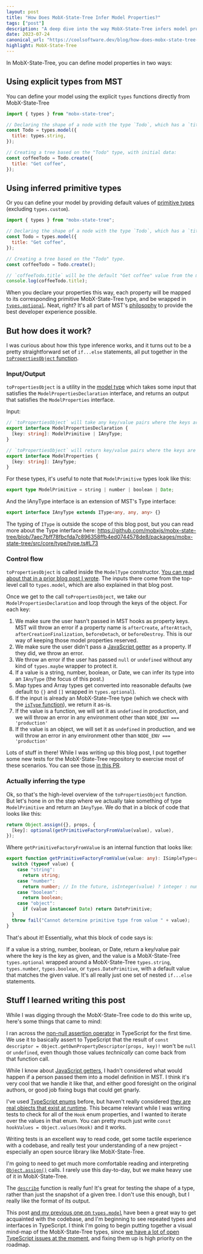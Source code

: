 ```yaml
---
layout: post
title: "How Does MobX-State-Tree Infer Model Properties?"
tags: ["post"]
description: "A deep dive into the way MobX-State-Tree infers model properties from primitive values."
date: 2023-07-24
canonical_url: "https://coolsoftware.dev/blog/how-does-mobx-state-tree-infer-model-properties/"
highlight: MobX-State-Tree
---
```


In MobX-State-Tree, you can define model properties in two ways:

## Using explicit types from MST

You can define your model using the explicit `types` functions directly from MobX-State-Tree

```js
import { types } from "mobx-state-tree";

// Declaring the shape of a node with the type `Todo`, which has a `title` property. The value of that property must be a `types.string` - from MST.
const Todo = types.model({
  title: types.string,
});

// Creating a tree based on the "Todo" type, with initial data:
const coffeeTodo = Todo.create({
  title: "Get coffee",
});
```

## Using inferred primitive types

Or you can define your model by providing default values of [primitive types](https://mobx-state-tree.js.org/overview/types#primitive-types) (excluding `types.custom`).

```js
import { types } from "mobx-state-tree";

// Declaring the shape of a node with the type `Todo`, which has a `title` property with a default value
const Todo = types.model({
  title: "Get coffee",
});

// Creating a tree based on the "Todo" type.
const coffeeTodo = Todo.create();

// `coffeeTodo.title` will be the default "Get coffee" value from the model definition
console.log(coffeeTodo.title);
```

When you declare your properties this way, each property will be mapped to its corresponding primitive MobX-State-Tree type, and be wrapped in [`types.optional`](https://mobx-state-tree.js.org/API/#optional). Neat, right? It's all part of MST's [philosophy](https://mobx-state-tree.js.org/intro/philosophy) to provide the best developer experience possible.

## But how does it work?

I was curious about how this type inference works, and it turns out to be a pretty straightforward set of `if...else` statements, all put together in the [`toPropertiesObject` function](https://github.com/mobxjs/mobx-state-tree/blob/7aec7bff78fbcfda7c896358ffb4ed0744578de8/packages/mobx-state-tree/src/types/complex-types/model.ts#L258).

### Input/Output

`toPropertiesObject` is a utility in the [model type](https://github.com/mobxjs/mobx-state-tree/blob/7aec7bff78fbcfda7c896358ffb4ed0744578de8/packages/mobx-state-tree/src/types/complex-types/model.ts) which takes some input that satisfies the `ModelPropertiesDeclaration` interface, and returns an output that satisfies the `ModelProperties` interface.

Input:

```ts
// `toPropertiesObject` will take any key/value pairs where the keys are strings, and the values are either a primitive value, or an MST type
export interface ModelPropertiesDeclaration {
  [key: string]: ModelPrimitive | IAnyType;
}

// `toPropertiesObject` will return key/value pairs where the keys are strings, and the values must be MST types.
export interface ModelProperties {
  [key: string]: IAnyType;
}
```

For these types, it's useful to note that `ModelPrimitive` types look like this:

```ts
export type ModelPrimitive = string | number | boolean | Date;
```

And the IAnyType interface is an extension of MST's Type interface:

```ts
export interface IAnyType extends IType<any, any, any> {}
```

The typing of `IType` is outside the scope of this blog post, but you can read more about the Type interface here: https://github.com/mobxjs/mobx-state-tree/blob/7aec7bff78fbcfda7c896358ffb4ed0744578de8/packages/mobx-state-tree/src/core/type/type.ts#L73

### Control flow

`toPropertiesObject` is called inside the `ModelType` constructor. [You can read about that in a prior blog post I wrote](https://coolsoftware.dev/blog/what-happens-when-you-create-an-mst-model/). The inputs there come from the top-level call to `types.model`, which are also explained in that blog post.

Once we get to the call `toPropertiesObject`, we take our `ModelPropertiesDeclaration` and loop through the keys of the object. For each key:

1. We make sure the user hasn't passed in MST hooks as property keys. MST will throw an error if a property name is `afterCreate`, `afterAttach`, `afterCreationFinalization`, `beforeDetach`, or `beforeDestroy`. This is our way of keeping those model properties reserved.
1. We make sure the user didn't pass a [JavaScript getter](https://developer.mozilla.org/en-US/docs/Web/JavaScript/Reference/Functions/get) as a property. If they did, we throw an error.
1. We throw an error if the user has passed `null` or `undefined` without any kind of `types.maybe` wrapper to protect it.
1. If a value is a string, number, boolean, or Date, we can infer its type into an `IAnyType` (the focus of this post.)
1. Map types and Array types get converted into reasonable defaults (we default to `{}` and `[]` wrapped in `types.optional`).
1. If the input is already an MobX-State-Tree type (which we check with the [`isType` function](https://mobx-state-tree.js.org/API/index#istype)), we return it as-is.
1. If the value is a function, we will set it as `undefined` in production, and we will throw an error in any environment other than `NODE_ENV === 'production'`
1. If the value is an object, we will set it as `undefined` in production, and we will throw an error in any environment other than `NODE_ENV === 'production'`

Lots of stuff in there! While I was writing up this blog post, I put together some new tests for the MobX-State-Tree repository to exercise most of these scenarios. You can see those [in this PR](https://github.com/mobxjs/mobx-state-tree/pull/2051).

### Actually inferring the type

Ok, so that's the high-level overview of the `toPropertiesObject` function. But let's hone in on the step where we actually take something of type `ModelPrimitive` and return an `IAnyType`. We do that in a block of code that looks like this:

```ts
return Object.assign({}, props, {
  [key]: optional(getPrimitiveFactoryFromValue(value), value),
});
```

Where `getPrimitiveFactoryFromValue` is an internal function that looks like:

```ts
export function getPrimitiveFactoryFromValue(value: any): ISimpleType<any> {
  switch (typeof value) {
    case "string":
      return string;
    case "number":
      return number; // In the future, isInteger(value) ? integer : number would be interesting, but would be too breaking for now
    case "boolean":
      return boolean;
    case "object":
      if (value instanceof Date) return DatePrimitive;
  }
  throw fail("Cannot determine primitive type from value " + value);
}
```

That's about it! Essentially, what this block of code says is:

If a value is a string, number, boolean, or Date, return a key/value pair where the key is the key as given, and the value is a MobX-State-Tree `types.optional` wrapped around a MobX-State-Tree `types.string`, `types.number`, `types.boolean`, or `types.DatePrimitive`, with a default value that matches the given value. It's all really just one set of nested `if...else` statements.

## Stuff I learned writing this post

While I was digging through the MobX-State-Tree code to do this write up, here's some things that came to mind:

I ran across the [non-null assertion operator](https://www.typescriptlang.org/docs/handbook/2/everyday-types.html#non-null-assertion-operator-postfix-) in TypeScript for the first time. We use it to basically assert to TypeScript that the result of `const descriptor = Object.getOwnPropertyDescriptor(props, key)!` won't be `null` or `undefined`, even though those values _technically_ can come back from that function call.

While I know about [JavaScript getters](https://developer.mozilla.org/en-US/docs/Web/JavaScript/Reference/Functions/get), I hadn't considered what would happen if a person passed them into a model definition in MST. I think it's very cool that we handle it like that, and either good foresight on the original authors, or good job fixing bugs that could get gnarly.

I've used [TypeScript enums](https://www.typescriptlang.org/docs/handbook/enums.html#handbook-content) before, but haven't really considered [they are real objects that exist at runtime](https://www.typescriptlang.org/docs/handbook/enums.html#enums-at-runtime). This became relevant while I was writing tests to check for all of the `Hook` enum properties, and I wanted to iterate over the values in that enum. You can pretty much just write `const hookValues = Object.values(Hook)` and it works.

Writing tests is an excellent way to read code, get some tactile experience with a codebase, and really test your understanding of a new project - especially an open source library like MobX-State-Tree.

I'm going to need to get much more comfortable reading and interpreting [`Object.assign()`](https://developer.mozilla.org/en-US/docs/Web/JavaScript/Reference/Global_Objects/Object/assign) calls. I rarely use this day-to-day, but we make heavy use of it in MobX-State-Tree.

The [`describe`](https://mobx-state-tree.js.org/API/interfaces/ianytype#describe) function is really fun! It's great for testing the shape of a type, rather than just the snapshot of a given tree. I don't use this enough, but I really like the format of its output.

This post [and my previous one on `types.model`](https://coolsoftware.dev/blog/what-happens-when-you-create-an-mst-model/) have been a great way to get acquainted with the codebase, and I'm beginning to see repeated types and interfaces in TypeScript. I think I'm going to begin putting together a visual mind-map of the MobX-State-Tree types, since [we have a lot of open TypeScript issues at the moment](https://github.com/mobxjs/mobx-state-tree/issues?q=is%3Aopen+is%3Aissue+label%3ATypescript), and fixing them up is high priority on the roadmap.
